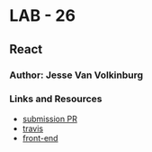# LAB - 26

## React

### Author: Jesse Van Volkinburg

### Links and Resources
* [submission PR](https://github.com/401-advanced-javascript-jv/26-react/pull/1)
* [travis](https://travis-ci.com/401-advanced-javascript-jv/26-react)
* [front-end](https://lab26-react.herokuapp.com/)

